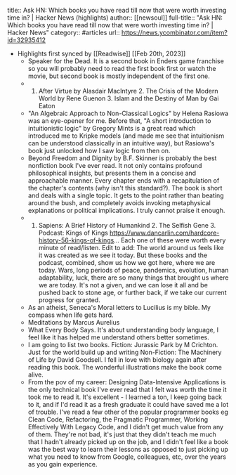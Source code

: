 title:: Ask HN: Which books you have read till now that were worth investing time in? | Hacker News (highlights)
author:: [[newsoul]]
full-title:: "Ask HN: Which books you have read till now that were worth investing time in? | Hacker News"
category:: #articles
url:: https://news.ycombinator.com/item?id=32935412

- Highlights first synced by [[Readwise]] [[Feb 20th, 2023]]
	- Speaker for the Dead. It is a second book in Enders game franchise so you will probably need to read the first book first or watch the movie, but second book is mostly independent of the first one.
	- 1. After Virtue by Alasdair MacIntyre 2. The Crisis of the Modern World by Rene Guenon  3. Islam and the Destiny of Man by Gai Eaton
	- &quot;An Algebraic Approach to Non-Classical Logics&quot; by Helena Rasiowa was an eye-opener for me. Before that, &quot;A short introduction to intuitionistic logic&quot; by Gregory Mints is a great read which introduced me to Kripke models (and made me see that intuitionism can be understood classically in an intuitive way), but Rasiowa's book just unlocked how I saw logic from then on.
	- Beyond Freedom and Dignity by B.F. Skinner is probably the best nonfiction book I've ever read. It not only contains profound philosophical insights, but presents them in a concise and approachable manner. Every chapter ends with a recapitulation of the chapter's contents (why isn't this standard?). The book is short and deals with a single topic. It gets to the point rather than beating around the bush, and completely avoids invoking metaphysical explanations or political implications. I truly cannot praise it enough.
	- 1. Sapiens: A Brief History of Humankind 2. The Selfish Gene  3. Podcast: Kings of Kings  https://www.dancarlin.com/hardcore-history-56-kings-of-kings...  Each one of these were worth every minute of read/listen.  Edit to add: The world around us feels like it was created as we see it today. But these books and the podcast, combined, show us how we got here, where we are today. Wars, long periods of peace, pandemics, evolution, human adaptability, luck, there are so many things that brought us where we are today. It's not a given, and we can lose it all and be pushed back to stone age, or further back, if we take our current progress for granted.
	- As an atheist, Seneca's Moral letters to Lucilius is my bible. My compass when life gets hard.
	- Meditations by Marcus Aurelius
	- What Every Body Says. It's about understanding body language, I feel like it has helped me understand others better sometimes.
	- I am going to list two books. Fiction: Jurassic Park by M Crichton. Just for the world build up and writing  Non-Fiction: The Machinery of Life by David Goodsell. I fell in love with biology again after reading this book. The wonderful illustrations make the book come alive.
	- From the pov of my career: Designing Data-Intensive Applications is the only technical book I've ever read that I felt was worth the time it took me to read it. It's excellent - I learned a ton, I keep going back to it, and if I'd read it as a fresh graduate it could have saved me a lot of trouble. I've read a few other of the popular programmer books eg Clean Code, Refactoring, the Pragmatic Programmer, Working Effectively With Legacy Code, and I didn't get much value from any of them. They're not bad, it's just that they didn't teach me much that I hadn't already picked up on the job, and I didn't feel like a book was the best way to learn their lessons as opposed to just picking up what you need to know from Google, colleagues, etc, over the years as you gain experience.